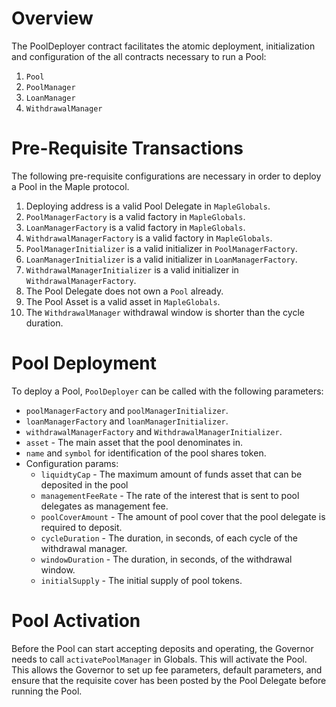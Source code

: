 # Overview
The PoolDeployer contract facilitates the atomic deployment, initialization and configuration of the all contracts necessary to run a Pool:
1. `Pool`
2. `PoolManager`
3. `LoanManager`
4. `WithdrawalManager`

# Pre-Requisite Transactions
The following pre-requisite configurations are necessary in order to deploy a Pool in the Maple protocol.

1. Deploying address is a valid Pool Delegate in `MapleGlobals`.
2. `PoolManagerFactory` is a valid factory in `MapleGlobals`.
3. `LoanManagerFactory` is a valid factory in `MapleGlobals`.
4. `WithdrawalManagerFactory` is a valid factory in `MapleGlobals`.
5. `PoolManagerInitializer` is a valid initializer in `PoolManagerFactory`.
6. `LoanManagerInitializer` is a valid initializer in `LoanManagerFactory`.
7. `WithdrawalManagerInitializer` is a valid initializer in `WithdrawalManagerFactory`.
8. The Pool Delegate does not own a `Pool` already.
9. The Pool Asset is a valid asset in `MapleGlobals`.
10. The `WithdrawalManager` withdrawal window is shorter than the cycle duration.

# Pool Deployment

To deploy a Pool, `PoolDeployer` can be called with the following parameters:

* `poolManagerFactory` and `poolManagerInitializer`.
* `loanManagerFactory` and `loanManagerInitializer`.
* `withdrawalManagerFactory` and `WithdrawalManagerInitializer`.
* `asset` - The main asset that the pool denominates in.
* `name` and `symbol` for identification of the pool shares token.
* Configuration params:
  * `liquidtyCap` - The maximum amount of funds asset that can be deposited in the pool
  * `managementFeeRate` - The rate of the interest that is sent to pool delegates as management fee.
  * `poolCoverAmount` - The amount of pool cover that the pool delegate is required to deposit.
  * `cycleDuration` - The duration, in seconds, of each cycle of the withdrawal manager.
  * `windowDuration` - The duration, in seconds, of the withdrawal window.
  * `initialSupply` - The initial supply of pool tokens.

# Pool Activation

Before the Pool can start accepting deposits and operating, the Governor needs to call `activatePoolManager` in Globals. This will activate the Pool. This allows the Governor to set up fee parameters, default parameters, and ensure that the requisite cover has been posted by the Pool Delegate before running the Pool.
